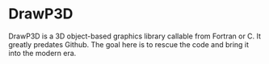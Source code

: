 # DrawP3D

DrawP3D is a 3D object-based graphics library callable from Fortran or C.  It greatly predates Github.  The goal here is to rescue the code and bring it into the modern era.
